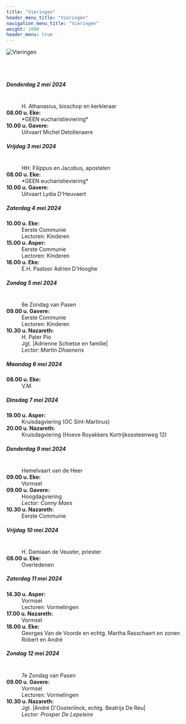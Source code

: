 ```yaml
---
title: "Vieringen"
header_menu_title: "Vieringen"
navigation_menu_title: "Vieringen"
weight: 1000
header_menu: true
---
```


![Vieringen](images/liturgische-vieringen.jpg)

<br>
<br>

##### Donderdag 2 mei 2024  
<dl><dt>&nbsp;</dt><dd>H. Athanasius, bisschop en kerkleraar<br></dd><dt><b>08.00 u. Eke:</b></dt><dd>*GEEN eucharistieviering*</dd>
<dt><b>10.00 u. Gavere:</b></dt><dd>Uitvaart Michel Detollenaere</dd>
</dl>

##### Vrijdag 3 mei 2024  
<dl><dt>&nbsp;</dt><dd>HH. Filippus en Jacobus, apostelen<br></dd><dt><b>08.00 u. Eke:</b></dt><dd>*GEEN eucharistieviering*</dd>
<dt><b>10.00 u. Gavere:</b></dt><dd>Uitvaart Lydia D'Heuvaert</dd>
</dl>

##### Zaterdag 4 mei 2024  
<dl><dt><b>10.00 u. Eke:</b></dt><dd>Eerste Communie<br>Lectoren: Kinderen</dd>
<dt><b>15.00 u. Asper:</b></dt><dd>Eerste Communie<br>Lectoren: Kinderen</dd>
<dt><b>18.00 u. Eke:</b></dt><dd>E.H. Pastoor Adrien D'Hooghe</dd>
</dl>

##### Zondag 5 mei 2024  
<dl><dt>&nbsp;</dt><dd>6e Zondag van Pasen<br></dd><dt><b>09.00 u. Gavere:</b></dt><dd>Eerste Communie<br>Lectoren: Kinderen</dd>
<dt><b>10.30 u. Nazareth:</b></dt><dd>H. Pater Pio<br>Jgt. |Adrienne Schietse en familie|<br><i>Lector: Martin Dhaenens</i></dd>
</dl>

##### Maandag 6 mei 2024  
<dl><dt><b>08.00 u. Eke:</b></dt><dd>V.M.</dd>
</dl>

##### Dinsdag 7 mei 2024  
<dl><dt><b>19.00 u. Asper:</b></dt><dd>Kruisdagviering (OC Sint-Martinus)</dd>
<dt><b>20.00 u. Nazareth:</b></dt><dd>Kruisdagviering (Hoeve Royakkers Kortrijksesteenweg 12)</dd>
</dl>

##### Donderdag 9 mei 2024  
<dl><dt>&nbsp;</dt><dd>Hemelvaart van de Heer<br></dd><dt><b>09.00 u. Eke:</b></dt><dd>Vormsel</dd>
<dt><b>09.00 u. Gavere:</b></dt><dd>Hoogdagviering<br><i>Lector: Conny Maes</i></dd>
<dt><b>10.30 u. Nazareth:</b></dt><dd>Eerste Communie</dd>
</dl>

##### Vrijdag 10 mei 2024  
<dl><dt>&nbsp;</dt><dd>H. Damiaan de Veuster, priester<br></dd><dt><b>08.00 u. Eke:</b></dt><dd>Overledenen</dd>
</dl>

##### Zaterdag 11 mei 2024  
<dl><dt><b>14.30 u. Asper:</b></dt><dd>Vormsel<br>Lectoren: Vormelingen</dd>
<dt><b>17.00 u. Nazareth:</b></dt><dd>Vormsel</dd>
<dt><b>18.00 u. Eke:</b></dt><dd>Georges Van de Voorde en echtg. Martha Rasschaert en zonen Robert en André</dd>
</dl>

##### Zondag 12 mei 2024  
<dl><dt>&nbsp;</dt><dd>7e Zondag van Pasen<br></dd><dt><b>09.00 u. Gavere:</b></dt><dd>Vormsel<br>Lectoren: Vormelingen</dd>
<dt><b>10.30 u. Nazareth:</b></dt><dd>Jgt. |André D'Oosterlinck, echtg. Beatrijs De Reu|<br><i>Lector: Prosper De Lepeleire</i></dd>
</dl>
<br>
<br>
<br>



